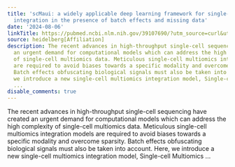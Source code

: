 ```yaml
---
title: 'scMaui: a widely applicable deep learning framework for single-cell multiomics
  integration in the presence of batch effects and missing data'
date: '2024-08-06'
linkTitle: https://pubmed.ncbi.nlm.nih.gov/39107690/?utm_source=curl&utm_medium=rss&utm_campaign=pubmed-2&utm_content=1FakS-2QOkCT8HsMOQP1bCRQ4YzyumYOmxmF0moLsQ3dFB1E9V&fc=20220326224207&ff=20240807181614&v=2.18.0.post9+e462414
source: heidelberg[Affiliation]
description: The recent advances in high-throughput single-cell sequencing have created
  an urgent demand for computational models which can address the high complexity
  of single-cell multiomics data. Meticulous single-cell multiomics integration models
  are required to avoid biases towards a specific modality and overcome sparsity.
  Batch effects obfuscating biological signals must also be taken into account. Here,
  we introduce a new single-cell multiomics integration model, Single-cell Multiomics
  ...
disable_comments: true
---
```

The recent advances in high-throughput single-cell sequencing have created an urgent demand for computational models which can address the high complexity of single-cell multiomics data. Meticulous single-cell multiomics integration models are required to avoid biases towards a specific modality and overcome sparsity. Batch effects obfuscating biological signals must also be taken into account. Here, we introduce a new single-cell multiomics integration model, Single-cell Multiomics ...